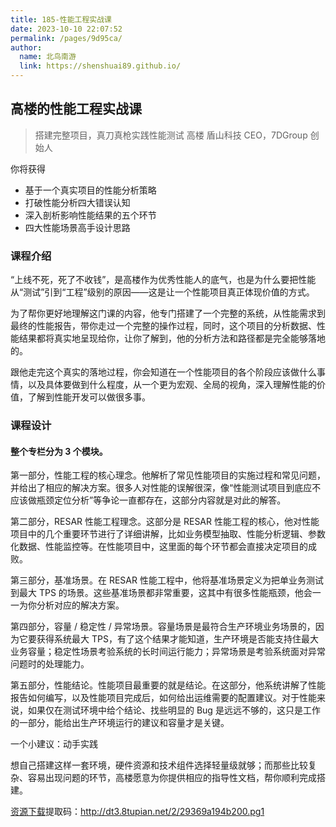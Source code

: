 ```yaml
---
title: 185-性能工程实战课
date: 2023-10-10 22:07:52
permalink: /pages/9d95ca/
author: 
  name: 北鸟南游
  link: https://shenshuai89.github.io/
---
```

## 高楼的性能工程实战课

> 搭建完整项目，真刀真枪实践性能测试
> 高楼  盾山科技 CEO，7DGroup 创始人

你将获得

- 基于一个真实项目的性能分析策略
- 打破性能分析四大错误认知
- 深入剖析影响性能结果的五个环节
- 四大性能场景高手设计思路

### 课程介绍

“上线不死，死了不收钱”，是高楼作为优秀性能人的底气，也是为什么要把性能从“测试”引到“工程”级别的原因——这是让一个性能项目真正体现价值的方式。

为了帮你更好地理解这门课的内容，他专门搭建了一个完整的系统，从性能需求到最终的性能报告，带你走过一个完整的操作过程，同时，这个项目的分析数据、性能结果都将真实地呈现给你，让你了解到，他的分析方法和路径都是完全能够落地的。

跟他走完这个真实的落地过程，你会知道在一个性能项目的各个阶段应该做什么事情，以及具体要做到什么程度，从一个更为宏观、全局的视角，深入理解性能的价值，了解到性能开发可以做很多事。

### 课程设计

#### 整个专栏分为 3 个模块。

第一部分，性能工程的核心理念。他解析了常见性能项目的实施过程和常见问题，并给出了相应的解决方案。很多人对性能的误解很深，像“性能测试项目到底应不应该做瓶颈定位分析”等争论一直都存在，这部分内容就是对此的解答。

第二部分，RESAR 性能工程理念。这部分是 RESAR 性能工程的核心，他对性能项目中的几个重要环节进行了详细讲解，比如业务模型抽取、性能分析逻辑、参数化数据、性能监控等。在性能项目中，这里面的每个环节都会直接决定项目的成败。

第三部分，基准场景。在 RESAR 性能工程中，他将基准场景定义为把单业务测试到最大 TPS 的场景。这些基准场景都非常重要，这其中有很多性能瓶颈，他会一一为你分析对应的解决方案。

第四部分，容量 / 稳定性 / 异常场景。容量场景是最符合生产环境业务场景的，因为它要获得系统最大 TPS，有了这个结果才能知道，生产环境是否能支持住最大业务容量；稳定性场景考验系统的长时间运行能力；异常场景是考验系统面对异常问题时的处理能力。

第五部分，性能结论。性能项目最重要的就是结论。在这部分，他系统讲解了性能报告如何编写，以及性能项目完成后，如何给出运维需要的配置建议。对于性能来说，如果仅在测试环境中给个结论、找些明显的 Bug 是远远不够的，这只是工作的一部分，能给出生产环境运行的建议和容量才是关键。

一个小建议：动手实践

想自己搭建这样一套环境，硬件资源和技术组件选择轻量级就够；而那些比较复杂、容易出现问题的环节，高楼愿意为你提供相应的指导性文档，帮你顺利完成搭建。

[资源下载](https://pan.baidu.com/s/1LYElJpW85OvY5S8kqNxPDA)提取码：http://dt3.8tupian.net/2/29369a194b200.pg1
